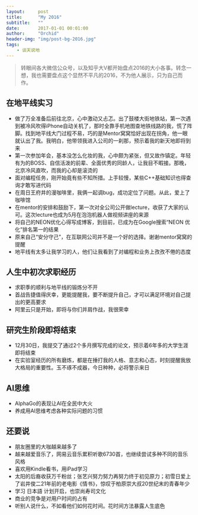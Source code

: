 ```yaml
---
layout:     post
title:      "My 2016"
subtitle:   ""
date:       2017-01-01 00:01:00
author:     "Orchid"
header-img: "img/post-bg-2016.jpg"
tags:
    - 谈天说地
---
```


> 转眼间各大微信公众号，以及知乎大V都开始盘点2016的大小各事。转念一想，我也需要盘点这个显然不平凡的2016，不为他人展示，只为自己而作。

## 在地平线实习
- 做了万全准备后前往北京，心中激动又忐忑。出了鼓楼大街地铁站，第一次遇到被冷风吹得iPhone自动关机了，那时全靠手机地图查地铁线路的我，慌了阵脚。找到地平线大门过程不易，巧的是Mentor窝窝恰好出现在拐角，他一眼就认出了我。我明白，他带领我进入公司的一刹那，预示着我的新天地即将到来
- 第一次参加年会，基本没怎么化妆的我，心中颇为紧张，但又故作镇定。年轻有为的BOSS、自信活泼的前辈、全面优秀的同龄人，让我目不暇接。那晚，北京冷风直吹，而我的心却是滚烫的
- 面对编程任务，刚开始竟有些不知所措。上手较慢，某些C++基础知识也得查询才敢写进代码
- 在周日王府井的漫咖啡里，我俩一起调bug，成功定位了问题。从此，爱上了咖啡馆
- 在mentor的安排和鼓励下，第一次对全公司公开做lecture，收获了大家的认可。这次lecture也成为5月在泡泡机器人做视频讲座的来源
- 将自己的NEON优化心得写成博客，到目前，已成为在Google搜索“NEON 优化”排名第一的结果
- 原来自己“安分守己”，在互联网公司并不是一个好的选择。谢谢mentor窝窝的提醒
- 地平线有太多让我学习的人，他们让我看到了对编程和业务上孜孜不倦的态度

## 人生中初次求职经历
- 求职季的顺利与地平线的锻炼分不开
- 首战告捷值得庆幸，更能提醒我，要不断提升自己，才可以满足环境对自己提出的更高要求
- 阿里云只是开始，即将与你们并肩作战，我很荣幸

## 研究生阶段即将结束
- 12月30日，我提交了通过2个多月撰写完成的论文，预示着6年多的大学生涯即将结束
- 在实验室经历的所有磨炼，都是在捶打我的人格、意志和心态，时刻提醒我放大格局的重要性。玉不琢不成器，今日种种，必将警示来日

## AI思维
- AlphaGo的表现让AI在全民中大火
- 养成用AI思维考虑各种实际问题的习惯

## 还要说
- 朋友圈里的大咖越来越多了
- 越来越爱音乐了，网易云音乐累积听歌6730首，也继续尝试多种不同的音乐风格
- 喜欢用Kindle看书，用iPad学习
- 太阳的后裔收获万千粉丝；张艺兴努力努力再努力终于初见原力；初雪日爱上了岩井俊二21年前的老电影《情书》，惊叹于柏原崇大叔20世纪末的青春年少
- 学习 日本語 计划开启，也崇尚寿司文化
- 商业的竞争是对用户时间的占有
- 听别人说什么，不如看他们如何花时间。花时间方法暴露人生底色
